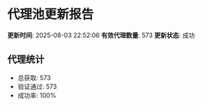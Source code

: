 # 代理池更新报告

**更新时间**: 2025-08-03 22:52:06
**有效代理数量**: 573
**更新状态**:  成功

## 代理统计
- 总获取: 573
- 验证通过: 573
- 成功率: 100%
